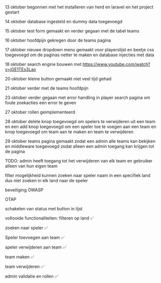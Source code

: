 13 oktober begonnen met het installeren van herd en laravel en het project gestart

14 oktober database ingesteld en dummy data toegevoegd

15 oktober test form gemaakt en verder gegaan met de tabel teams

16 oktober hoofdpijn gekregen door de teams pagina

17 oktober nieuwe dropdown menu gemaakt voor playerslijst en beetje css toegevoegd om de paginas netter te maken en database injecties met data

18 oktober search engine bouwen met https://www.youtube.com/watch?v=jGE1TEs3Lao

20 oktober kleine button gemaakt niet veel tijd gehad

21 oktober verder met de teams hoofdpijn

23 oktober verder gegaan met error handling in player search pagina om foute zoekacties een error te geven

27 oktober rollen geimplementeerd 

28 oktober delete knop toegevoegd om spelers te verwijderen uit een team en een add knop toegevoegd om een speler toe te voegen aan een team en knop toegevoegd om team aan te maken en team te verwijderen

29 oktober teams pagina gemaakt zodat een admin alle teams kan bekijken en middleware toegevoegd zodat alleen een admin toegang kan krijgen tot de pagina 







TODO:
admin heeft toegang tot het verwijderen van elk team en gebruiker alleen van hun eigen team

filter mogelijkheid kunnen zoeken naar speler naam in een specifiek land dus niet zoeken in elk land naar de speler

beveiliging OWASP

OTAP

schakelen van status met button in lijst



voltooide functionaliteiten:
filteren op land ✅

zoeken naar speler ✅

Speler toevoegen aan team ✅

speler verwijderen aan team ✅

team maken ✅

team verwijderen ✅

admin validatie en rollen ✅


